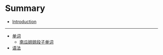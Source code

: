 # Summary

* [Introduction](README.md)

---

* [单词](/words/README.md)
	* [南瓜姐姐段子单词](/words/LanGua.md)
* [语法](/grammar/README.md)
